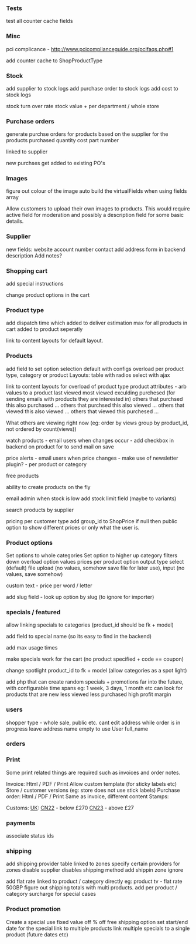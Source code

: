 ### Tests

test all counter cache fields

### Misc

pci complicance - http://www.pcicomplianceguide.org/pcifaqs.php#1

add counter cache to ShopProductType

### Stock

add supplier to stock logs
add purchase order to stock logs
add cost to stock logs

stock turn over rate
stock value + per department / whole store

### Purchase orders

generate purchse orders for products based on the supplier for the products purchased
	quantity
	cost
	part number

linked to supplier

new purchses get added to existing PO's

### Images

figure out colour of the image
auto build the virtualFields when using fields array

Allow customers to upload their own images to products. This would require active field for moderation and possibly a description field for some basic details.

### Supplier

new fields:
	website
	account number
	contact
add address form in backend
description
Add notes?


### Shopping cart

add special instructions

change product options in the cart

### Product type

add dispatch time which
	added to deliver estimation
		max for all products in cart
		added to product seperatly

link to content layouts for default layout.

### Products

add field to set option selection
	default with configs
	overload per product type, category or product
	Layouts:
		table with radios
		select with ajax

link to content layouts for overload of product type
product attributes - arb values to a product
last viewed
most viewed exculding purchesed (for sending emails with products they are interested in)
others that purchsed this also purchased ...
others that purchsed this also viewed ...
others that viewed this also viewed ...
others that viewed this purchesed ...

What others are viewing right now (eg: order by views group by product_id, not ordered by count(views))

watch products - email users when changes occur
	- add checkbox in backend on product for to send mail on save

price alerts - email users when price changes
	- make use of newsletter plugin?
	- per product or category

free products

ability to create products on the fly

email admin when stock is low
	add stock limit field (maybe to variants)

search products by supplier

pricing per customer type
	add group_id to ShopPrice
	if null then public
	option to show different prices or only what the user is.


### Product options

Set options to whole categories
Set option to higher up category filters down
overload option values prices per product
option output type
	select	(default)
	file upload (no values, somehow save file for later use),
	input (no values, save somehow)

custom text - price per word / letter

add slug field - look up option by slug (to ignore for importer)


### specials / featured

allow linking specials to categories (product_id should be fk + model)

add field to special
	name (so its easy to find in the backend)

add max usage times

make specials work for the cart (no product specified + code == coupon)

change spotlight product_id to fk + model (allow categories as a spot light)

add php that can create random specials + promotions
	far into the future, with configurable time spans eg: 1 week, 3 days, 1 month etc
	can look for products that are
		new
		less viewed
		less purchased
		high profit margin

### users

shopper type - whole sale, public etc.
cant edit address while order is in progress
leave address name empty to use User full_name

### orders

### Print

Some print related things are required such as invoices and order notes.

Invoice: 
	Html / PDF / Print
	Allow custom template (for sticky labels etc)
	Store / customer versions (eg: store does not use stick labels)
Purchase order: 
	Html / PDF / Print
	Same as invoice, different content
Stamps:
	
Customs:
	[UK](http://www.royalmail.com/business/help-and-support/I-need-advice-about-customs-requirements): 
		[CN22](http://www.royalmail.com/sites/default/files/cn22.pdf) - below £270 
		[CN23](http://www.royalmail.com/sites/default/files/CN23.pdf) - above £27


### payments

associate status ids

### shipping

add shipping provider table
	linked to zones
	specify certain providers for zones
	disable supplier disables shipping method
add shippin zone ignore

add flat rate linked to product / category directly
	eg: product tv - flat rate 50GBP
	figure out shipping totals with multi products.
add per product / category surcharge for special cases

### Product promotion

Create a special
	use fixed value off
	% off
	free shipping option
	set start/end date for the special
	link to multiple products
	link multiple specials to a single product (future dates etc)